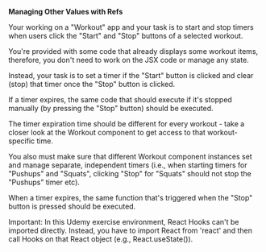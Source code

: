 **Managing Other Values with Refs**
<br>

Your working on a "Workout" app and your task is to start and stop timers when users click the "Start" and "Stop" buttons of a selected workout.

You're provided with some code that already displays some workout items, therefore, you don't need to work on the JSX code or manage any state.

Instead, your task is to set a timer if the "Start" button is clicked and clear (stop) that timer once the "Stop" button is clicked.

If a timer expires, the same code that should execute if it's stopped manually (by pressing the "Stop" button) should be executed.

The timer expiration time should be different for every workout - take a closer look at the Workout component to get access to that workout-specific time.

You also must make sure that different Workout component instances set and manage separate, independent timers (i.e., when starting timers for "Pushups" and "Squats", clicking "Stop" for "Squats" should not stop the "Pushups" timer etc).

When a timer expires, the same function that's triggered when the "Stop" button is pressed should be executed.

Important: In this Udemy exercise environment, React Hooks can't be imported directly. Instead, you have to import React from 'react' and then call Hooks on that React object (e.g., React.useState()).
